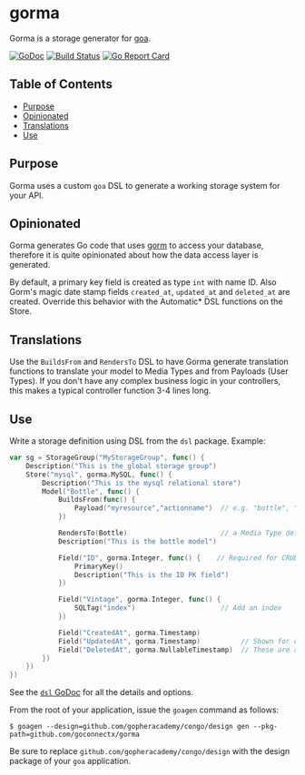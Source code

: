 
# gorma
Gorma is a storage generator for [goa](http://goa.design).

[![GoDoc](https://godoc.org/github.com/goconnectx/gorma?status.svg)](http://godoc.org/github.com/goconnectx/gorma) [![Build Status](https://travis-ci.org/goadesign/gorma.svg?branch=master)](https://travis-ci.org/goadesign/gorma) [![Go Report Card](https://goreportcard.com/badge/github.com/goconnectx/gorma)](https://goreportcard.com/report/github.com/goconnectx/gorma)

## Table of Contents

- [Purpose](#purpose)
- [Opinionated](#opinionated)
- [Translations](#translations)
- [Use](#use)


## Purpose
Gorma uses a custom `goa` DSL to generate a working storage system for your API.


## Opinionated
Gorma generates Go code that uses [gorm](https://github.com/jinzhu/gorm) to access your database, therefore it is quite opinionated about how the data access layer is generated.

By default, a primary key field is created as type `int` with name ID.  Also Gorm's magic date stamp fields `created_at`, `updated_at` and `deleted_at` are created.  Override this behavior with the Automatic* DSL functions on the Store.


## Translations
Use the `BuildsFrom` and `RendersTo` DSL to have Gorma generate translation functions to translate your model
to Media Types and from Payloads (User Types).  If you don't have any complex business logic in your controllers, this makes a typical controller function 3-4 lines long.

## Use
Write a storage definition using DSL from the `dsl` package.  Example:

```go
var sg = StorageGroup("MyStorageGroup", func() {
	Description("This is the global storage group")
	Store("mysql", gorma.MySQL, func() {
		Description("This is the mysql relational store")
		Model("Bottle", func() {
			BuildsFrom(func() {
				Payload("myresource","actionname")  // e.g. "bottle", "create" resource definition
			})

			RendersTo(Bottle)						// a Media Type definition
			Description("This is the bottle model")

			Field("ID", gorma.Integer, func() {    // Required for CRUD getters to take a PK argument!
				PrimaryKey()
				Description("This is the ID PK field")
			})

			Field("Vintage", gorma.Integer, func() {
				SQLTag("index")						// Add an index
			})

			Field("CreatedAt", gorma.Timestamp)
			Field("UpdatedAt", gorma.Timestamp)			 // Shown for demonstration
			Field("DeletedAt", gorma.NullableTimestamp)  // These are added by default
		})
	})
})
```

See the [`dsl` GoDoc](https://godoc.org/github.com/goconnectx/gorma/dsl) for all the details and options.

From the root of your application, issue the `goagen` command as follows:

```
$ goagen --design=github.com/gopheracademy/congo/design gen --pkg-path=github.com/goconnectx/gorma
```

Be sure to replace `github.com/gopheracademy/congo/design` with the design package of your `goa` application.



